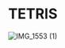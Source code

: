# TETRIS
![IMG_1553 (1)](https://github.com/vatuch/TETRIS/assets/128692655/75447cd0-32f1-4e87-9c3d-615b7fe5df0a)
